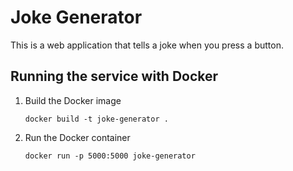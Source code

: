 # Joke Generator

This is a web application that tells a joke when you press a button.

## Running the service with Docker

1. Build the Docker image
   ```
   docker build -t joke-generator .
   ```
2. Run the Docker container
   ```
   docker run -p 5000:5000 joke-generator
   ```
